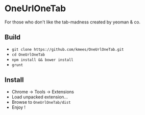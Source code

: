 OneUrlOneTab
============

For those who don't like the tab-madness created by yeoman & co.

Build
-----

  * `git clone https://github.com/kmees/OneUrlOneTab.git`
  * `cd OneUrlOneTab`
  * `npm install && bower install`
  * `grunt`

Install
-------

  * Chrome -> Tools -> Extensions
  * Load unpacked extension...
  * Browse to `OneUrlOneTab/dist`
  * Enjoy !
